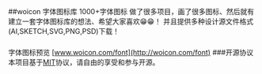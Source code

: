 ##woicon 字体图标库 1000+字体图标
做了很多项目，画了很多图标、然后就有建立一套字体图标库的想法、希望大家喜欢😁😁！
并且提供多种设计源文件格式(AI,SKETCH,SVG,PNG,PSD)下载！
#####
字体图标预览
[www.woicon.com/font](http://woicon.com/font)
###开源协议
本项目基于[MIT](https://zh.wikipedia.org/wiki/MIT%E8%A8%B1%E5%8F%AF%E8%AD%89)协议，请自由的享受和参与开源。